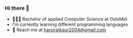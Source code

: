 ### Hi there 👋 
<ul>
  <li>👩🏻‍💻 Bachelor of applied Computer Science at OsloMet</li>
  <li>I’m currently learning different programming languages</li>
  <li>📩 Reach me at <a href="mailto:harsiratkaur2004@gmail.com">harsiratkaur2004@gmail.com</a></li>
</ul>
